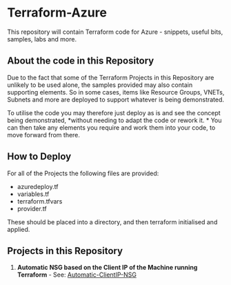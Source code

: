 # Terraform-Azure
This repository will contain Terraform code for Azure -  snippets, useful bits, samples, labs and more.

## About the code in this Repository

Due to the fact that some of the Terraform Projects in this Repository are unlikely to be used alone, the samples provided may also contain supporting elements. So in some cases, items like Resource Groups, VNETs, Subnets and more are deployed to support whatever is being demonstrated. 
  
To utilise the code you may therefore just deploy as is and see the concept being demonstrated,  *without needing to adapt the code or rework it. * You can then take any elements you require and work them into your code, to move forward from there. 

## How to Deploy
 
For all of the Projects the following files are provided:

- azuredeploy.tf
- variables.tf
- terraform.tfvars
- provider.tf

These should be placed into a directory, and then terraform initialised and applied. 

## Projects in this Repository

1. **Automatic NSG based on the Client IP of the Machine running Terraform** - See: [Automatic-ClientIP-NSG](https://github.com/jakewalsh90/Terraform-Azure/tree/main/Automatic-ClientIP-NSG)
